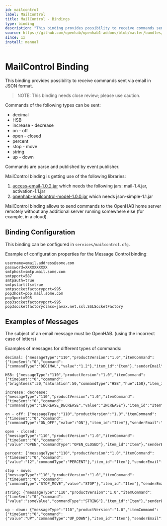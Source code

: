 ```yaml
---
id: mailcontrol
label: MailControl
title: MailControl - Bindings
type: binding
description: "This binding provides possibility to receive commands sent via email in JSON format."
source: https://github.com/openhab/openhab1-addons/blob/master/bundles/binding/org.openhab.binding.mailcontrol/README.md
since: 1x
install: manual
---
```


<!-- Attention authors: Do not edit directly. Please add your changes to the appropriate source repository -->


# MailControl Binding

This binding provides possibility to receive commands sent via email in JSON format.  

> NOTE: This binding needs close review; please use caution.

Commands of the following types can be sent:

* decimal
* HSB
* increase - decrease
* on - off
* open - closed
* percent
* stop - move
* string
* up - down

Commands are parse and published by event publisher.

MailControl binding is getting use of the following libraries:

1. [access-email-1.0.2.jar](https://github.com/apereverzin/access-email) which needs the following jars: mail-1.4.jar, activation-1.1.jar
2. [openhab-mailcontrol-model-1.0.0.jar](https://github.com/apereverzin/openhab-mailcontrol-model) which needs json-simple-1.1.jar

MailControl binding allows to send commands to the OpenHAB home server remotely without any additional server running somewhere else (for example, in a cloud).

## Binding Configuration

This binding can be configured in `services/mailcontrol.cfg`.

Example of configuration properties for the Message Control binding:

```
username=email.address@some.com
password=XXXXXXXXXX
smtphost=smtp.mail.some.com
smtpport=587
smtpauth=true
smtpstarttls=true
smtpsocketfactoryport=995
pop3host=pop.mail.some.com
pop3port=995
pop3socketfactoryport=995
pop3socketfactoryclass=javax.net.ssl.SSLSocketFactory
```

## Examples of Messages

The subject of an email message must be OpenHAB. (using the incorrect case of letters)

Examples of messages for different types of commands:

```
decimal: {"messageType":"110","productVersion":"1.0","itemCommand":{"timeSent":"0","command":{"commandType":"DECIMAL","value":"1.2"},"item_id":"Item"},"senderEmail":"email.address@some.com"}

HSB: {"messageType":"110","productVersion":"1.0","itemCommand":{"timeSent":"0","command":{"brightness":30,"saturation":50,"commandType":"HSB","hue":150},"item_id":"Item"},"senderEmail":"email.address@some.com"}

increase: decrease: {"messageType":"110","productVersion":"1.0","itemCommand":{"timeSent":"0","command":{"commandType":"INCREASE_DECREASE","value":"INCREASE"},"item_id":"Item"},"senderEmail":"email.address@some.com"}

on - off: {"messageType":"110","productVersion":"1.0","itemCommand":{"timeSent":"0","command":{"commandType":"ON_OFF","value":"ON"},"item_id":"Item"},"senderEmail":"email.address@some.com"}

open - closed: {"messageType":"110","productVersion":"1.0","itemCommand":{"timeSent":"0","command":{"value":"OPEN","commandType":"OPEN_CLOSED"},"item_id":"Item"},"senderEmail":"email.address@some.com"}

percent: {"messageType":"110","productVersion":"1.0","itemCommand":{"timeSent":"0","command":{"value":"12","commandType":"PERCENT"},"item_id":"Item"},"senderEmail":"email.address@some.com"}

stop - move: {"messageType":"110","productVersion":"1.0","itemCommand":{"timeSent":"0","command":{"commandType":"STOP_MOVE","value":"STOP"},"item_id":"Item"},"senderEmail":"email.address@some.com"}

string: {"messageType":"110","productVersion":"1.0","itemCommand":{"timeSent":"0","command":{"value":"someValue","commandType":"STRING"},"item_id":"Item"},"senderEmail":"email.address@some.com"}

up - down: {"messageType":"110","productVersion":"1.0","itemCommand":{"timeSent":"0","command":{"value":"UP","commandType":"UP_DOWN"},"item_id":"Item"},"senderEmail":"email.address@some.com"}
```

<DocPreviousVersions/>
<EditPageLink/>
